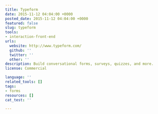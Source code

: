 ```yaml
---
title: Typeform
date: 2015-11-12 04:04:00 +0000
posted_date: 2015-11-12 04:04:00 +0000
featured: false
slug: typeform
tools:
- interaction-front-end
urls:
  website: http://www.typeform.com/
  github: ''
  twitter: ''
  other: ''
description: Build conversational forms, surveys, quizzes, and more.
license: Commercial

language: ''
related_tools: []
tags:
- forms
resources: []
cat_test: ''

---
```


